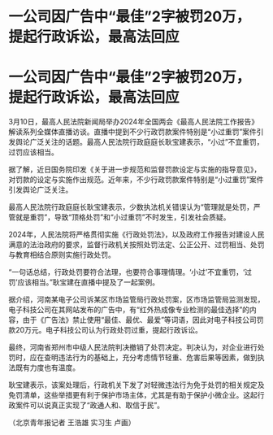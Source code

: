 # 一公司因广告中“最佳”2字被罚20万，提起行政诉讼，最高法回应

# 一公司因广告中“最佳”2字被罚20万，提起行政诉讼，最高法回应

3月10日，最高人民法院新闻局举办2024年全国两会《最高人民法院工作报告》解读系列全媒体直播访谈。直播中提到不少行政罚款案件特别是“小过重罚”案件引发舆论广泛关注的话题。最高人民法院行政庭庭长耿宝建表示，“小过”不宜重罚，过罚应该相当。

据了解，近日国务院印发《关于进一步规范和监督罚款设定与实施的指导意见》，对罚款的设定与实施作出规范。近年来，不少行政罚款案件特别是“小过重罚”案件引发舆论广泛关注。

最高人民法院行政庭庭长耿宝建表示，少数执法机关错误认为“管理就是处罚，严管就是重罚”，导致“顶格处罚”和“小过重罚”不时发生，引发社会质疑。

2024年，人民法院将严格贯彻实施《行政处罚法》，以及政府工作报告对建设人民满意的法治政府的要求，监督行政机关按照处罚法定、公正公开、过罚相当、处罚与教育相结合原则实施行政处罚。

“一句话总结，行政处罚要符合法理，也要符合事理情理。‘小过’不宜重罚，‘过罚’应该相当。”耿宝建在直播中提及了一起案例。

据介绍，河南某电子公司诉某区市场监管局行政处罚案，区市场监管局监测发现，电子科技公司在其网站发布的广告中，有“红外热成像专业检测的最佳选择”的内容，由于《广告法》禁止使用“最佳、最优、最爱”等词语，因此对电子科技公司罚款20万元。电子科技公司认为行政处罚过重，提起行政诉讼。

最终，河南省郑州市中级人民法院判决撤销了处罚决定。判决认为，对企业进行处罚时，应在查明违法行为的基础上，充分考虑情节轻重、危害后果等因素，做到执法既有力度也有温度。

耿宝建表示，该案处理后，行政机关下发了对轻微违法行为免于处罚的相关规定及免罚清单，这些举措更有利于保护市场主体，尤其是有助于保护小微企业。这起行政案件可以说真正实现了“政通人和、取信于民”。

（北京青年报记者 王浩雄 实习生 卢画）

